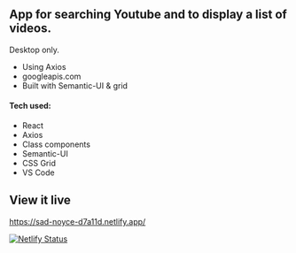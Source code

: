 
## App for searching Youtube and to display a list of videos.
Desktop only.

* Using Axios
* googleapis.com
* Built with Semantic-UI & grid


#### Tech used: 
- React
- Axios
- Class components
- Semantic-UI
- CSS Grid
- VS Code


## View it live
https://sad-noyce-d7a11d.netlify.app/

[![Netlify Status](https://api.netlify.com/api/v1/badges/72ab3506-7eba-4f51-a7a5-ccd71d2348a7/deploy-status)](https://app.netlify.com/sites/sad-noyce-d7a11d/deploys)





